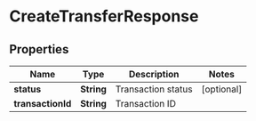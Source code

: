 

# CreateTransferResponse


## Properties

Name | Type | Description | Notes
------------ | ------------- | ------------- | -------------
**status** | **String** | Transaction status |  [optional]
**transactionId** | **String** | Transaction ID | 



